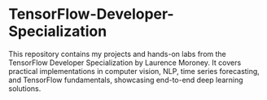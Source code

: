 # TensorFlow-Developer-Specialization
This repository contains my projects and hands-on labs from the TensorFlow Developer Specialization by Laurence Moroney. It covers practical implementations in computer vision, NLP, time series forecasting, and TensorFlow fundamentals, showcasing end-to-end deep learning solutions.
